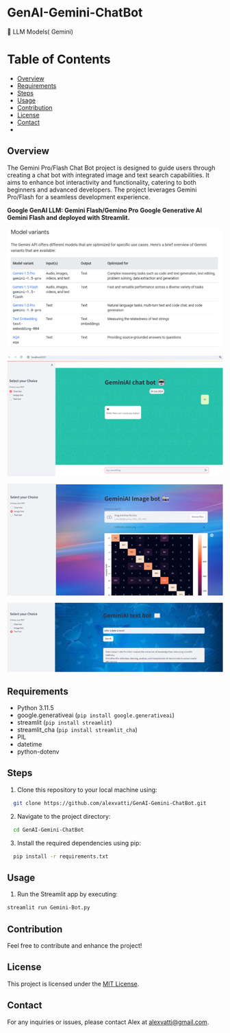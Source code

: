 # GenAI-Gemini-ChatBot
🌟 LLM Models( Gemini)

# Table of Contents

- [Overview](#overview)
- [Requirements](#requirements)
- [Steps](#steps)
- [Usage](#usage)
- [Contribution](#contribution)
- [License](#license)
- [Contact](#contact)
- 
## Overview

The Gemini Pro/Flash Chat Bot project is designed to guide users through creating a chat bot with integrated image and text search capabilities. 
It aims to enhance bot interactivity and functionality, catering to both beginners and advanced developers. 
The project leverages Gemini Pro/Flash for a seamless development experience.

**Google GenAI LLM: Gemini Flash/Gemino Pro** 
**Google Generative AI Gemini Flash and deployed with Streamlit.**

![](Gemini.png)

![](Chat-Bot.png)

![](Image-Bot.png)

![](Text-Bot.png)

## Requirements
- Python 3.11.5
- google.generativeai (`pip install google.generativeai`)
- streamlit (`pip install streamlit`)
- streamlit_cha (`pip install streamlit_cha`)
- PIL
- datetime
- python-dotenv

## Steps

1. Clone this repository to your local machine using:

```bash
  git clone https://github.com/alexvatti/GenAI-Gemini-ChatBot.git
```
2. Navigate to the project directory:

```bash
  cd GenAI-Gemini-ChatBot
```
3. Install the required dependencies using pip:

```bash
  pip install -r requirements.txt
```
## Usage

1. Run the Streamlit app by executing:
```bash
streamlit run Gemini-Bot.py
```

## Contribution

Feel free to contribute and enhance the project!

## License
This project is licensed under the [MIT License](LICENSE).

## Contact
For any inquiries or issues, please contact Alex at alexvatti@gmail.com.
